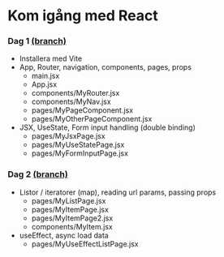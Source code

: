# Kom igång med React

### Dag 1 [(branch)](https://github.com/WeeHorse/kom-igang-med-react/tree/dag1)
* Installera med Vite
* App, Router, navigation, components, pages, props
  * main.jsx
  * App.jsx
  * components/MyRouter.jsx
  * components/MyNav.jsx
  * pages/MyPageComponent.jsx
  * pages/MyOtherPageComponent.jsx
* JSX, UseState, Form input handling (double binding)
  * pages/MyJsxPage.jsx
  * pages/MyUseStatePage.jsx
  * pages/MyFormInputPage.jsx

### Dag 2 [(branch)](https://github.com/WeeHorse/kom-igang-med-react/tree/dag2)

* Listor / iteratorer (map), reading url params, passing props
  * pages/MyListPage.jsx
  * pages/MyItemPage.jsx
  * pages/MyItemPage2.jsx
  * components/MyItem.jsx
* useEffect, async load data
  * pages/MyUseEffectListPage.jsx

